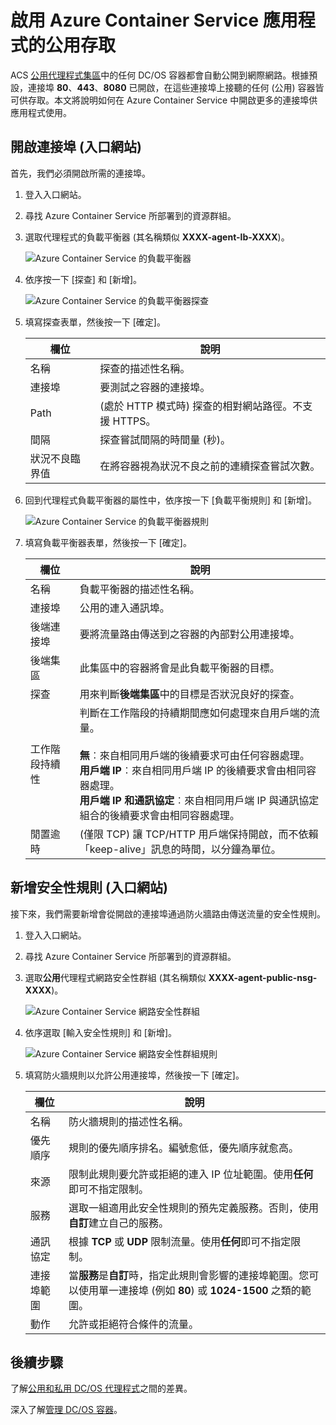 <properties
   pageTitle="啟用 ACS 應用程式的公用存取 | Microsoft Azure"
   description="如何啟用 Azure Container Service 的公用存取。"
   services="container-service"
   documentationCenter=""
   authors="Thraka"
   manager="timlt"
   editor=""
   tags="acs, azure-container-service"
   keywords="Docker、容器、微服務、Mesos、Azure"/>

<tags
   ms.service="container-service"
   ms.devlang="na"
   ms.topic="article"
   ms.tgt_pltfrm="na"
   ms.workload="na"
   ms.date="08/26/2016"
   ms.author="adegeo"/>

# 啟用 Azure Container Service 應用程式的公用存取

ACS [公用代理程式集區](container-service-mesos-marathon-ui.md#deploy-a-docker-formatted-container)中的任何 DC/OS 容器都會自動公開到網際網路。根據預設，連接埠 **80**、**443**、**8080** 已開啟，在這些連接埠上接聽的任何 (公用) 容器皆可供存取。本文將說明如何在 Azure Container Service 中開啟更多的連接埠供應用程式使用。

## 開啟連接埠 (入口網站) 

首先，我們必須開啟所需的連接埠。

1. 登入入口網站。
2. 尋找 Azure Container Service 所部署到的資源群組。
3. 選取代理程式的負載平衡器 (其名稱類似 **XXXX-agent-lb-XXXX**)。

    ![Azure Container Service 的負載平衡器](media/container-service-dcos-agents/agent-load-balancer.png)

4. 依序按一下 [探查] 和 [新增]。

    ![Azure Container Service 的負載平衡器探查](media/container-service-dcos-agents/add-probe.png)

5. 填寫探查表單，然後按一下 [確定]。

    | 欄位 | 說明 |
    | ----- | ----------- |
    | 名稱 | 探查的描述性名稱。 |
    | 連接埠 | 要測試之容器的連接埠。 |
    | Path | (處於 HTTP 模式時) 探查的相對網站路徑。不支援 HTTPS。 |
    | 間隔 | 探查嘗試間隔的時間量 (秒)。 |
    | 狀況不良臨界值 | 在將容器視為狀況不良之前的連續探查嘗試次數。 | 
    

6. 回到代理程式負載平衡器的屬性中，依序按一下 [負載平衡規則] 和 [新增]。

    ![Azure Container Service 的負載平衡器規則](media/container-service-dcos-agents/add-balancer-rule.png)

7. 填寫負載平衡器表單，然後按一下 [確定]。

    | 欄位 | 說明 |
    | ----- | ----------- |
    | 名稱 | 負載平衡器的描述性名稱。 |
    | 連接埠 | 公用的連入通訊埠。 |
    | 後端連接埠 | 要將流量路由傳送到之容器的內部對公用連接埠。 |
    | 後端集區 | 此集區中的容器將會是此負載平衡器的目標。 |
    | 探查 | 用來判斷**後端集區**中的目標是否狀況良好的探查。 |
    | 工作階段持續性 | 判斷在工作階段的持續期間應如何處理來自用戶端的流量。<br><br>**無**︰來自相同用戶端的後續要求可由任何容器處理。<br>**用戶端 IP**︰來自相同用戶端 IP 的後續要求會由相同容器處理。<br>**用戶端 IP 和通訊協定**︰來自相同用戶端 IP 與通訊協定組合的後續要求會由相同容器處理。 |
    | 閒置逾時 | (僅限 TCP) 讓 TCP/HTTP 用戶端保持開啟，而不依賴「keep-alive」訊息的時間，以分鐘為單位。 |

## 新增安全性規則 (入口網站)

接下來，我們需要新增會從開啟的連接埠通過防火牆路由傳送流量的安全性規則。

1. 登入入口網站。
2. 尋找 Azure Container Service 所部署到的資源群組。
3. 選取**公用**代理程式網路安全性群組 (其名稱類似 **XXXX-agent-public-nsg-XXXX**)。

    ![Azure Container Service 網路安全性群組](media/container-service-dcos-agents/agent-nsg.png)

4. 依序選取 [輸入安全性規則] 和 [新增]。

    ![Azure Container Service 網路安全性群組規則](media/container-service-dcos-agents/add-firewall-rule.png)

5. 填寫防火牆規則以允許公用連接埠，然後按一下 [確定]。

    | 欄位 | 說明 |
    | ----- | ----------- |
    | 名稱 | 防火牆規則的描述性名稱。 |
    | 優先順序 | 規則的優先順序排名。編號愈低，優先順序就愈高。 |
    | 來源 | 限制此規則要允許或拒絕的連入 IP 位址範圍。使用**任何**即可不指定限制。 |
    | 服務 | 選取一組適用此安全性規則的預先定義服務。否則，使用**自訂**建立自己的服務。 |
    | 通訊協定 | 根據 **TCP** 或 **UDP** 限制流量。使用**任何**即可不指定限制。 |
    | 連接埠範圍 | 當**服務**是**自訂**時，指定此規則會影響的連接埠範圍。您可以使用單一連接埠 (例如 **80**) 或 **1024-1500** 之類的範圍。 |
    | 動作 | 允許或拒絕符合條件的流量。 |

## 後續步驟

了解[公用和私用 DC/OS 代理程式](container-service-dcos-agents.md)之間的差異。

深入了解[管理 DC/OS 容器](container-service-mesos-marathon-ui.md)。

<!----HONumber=AcomDC_0907_2016-->